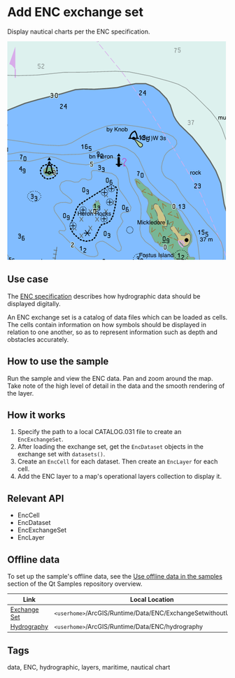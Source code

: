 # Add ENC exchange set

Display nautical charts per the ENC specification.

![](screenshot.png)

## Use case

The [ENC specification](https://docs.iho.int/iho_pubs/standard/S-57Ed3.1/20ApB1.pdf) describes how hydrographic data should be displayed digitally.

An ENC exchange set is a catalog of data files which can be loaded as cells. The cells contain information on how symbols should be displayed in relation to one another, so as to represent information such as depth and obstacles accurately.

## How to use the sample

Run the sample and view the ENC data. Pan and zoom around the map. Take note of the high level of detail in the data and the smooth rendering of the layer.

## How it works

1. Specify the path to a local CATALOG.031 file to create an `EncExchangeSet`.
2. After loading the exchange set, get the `EncDataset` objects in the exchange set with `datasets()`.
3. Create an `EncCell` for each dataset. Then create an `EncLayer` for each cell.
4. Add the ENC layer to a map's operational layers collection to display it.

## Relevant API

* EncCell
* EncDataset
* EncExchangeSet
* EncLayer

## Offline data

To set up the sample's offline data, see the [Use offline data in the samples](https://github.com/Esri/arcgis-runtime-samples-qt#use-offline-data-in-the-samples) section of the Qt Samples repository overview.

Link | Local Location
---------|-------|
|[Exchange Set](https://www.arcgis.com/home/item.html?id=9d2987a825c646468b3ce7512fb76e2d)| `<userhome>`/ArcGIS/Runtime/Data/ENC/ExchangeSetwithoutUpdates |
|[Hydrography](https://www.arcgis.com/home/item.html?id=af74ccbb69c846ef97085e4bebd3e76a)| `<userhome>`/ArcGIS/Runtime/Data/ENC/hydrography |

## Tags

data, ENC, hydrographic, layers, maritime, nautical chart
